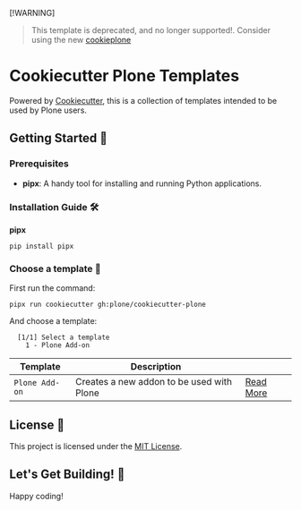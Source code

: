  [!WARNING]
> This template is deprecated, and no longer supported!.
> Consider using the new [cookieplone](https://github.com/plone/cookieplone)

# Cookiecutter Plone Templates

Powered by [Cookiecutter](https://github.com/cookiecutter/cookiecutter), this is a collection of templates intended to be used by Plone users.

## Getting Started 🏁

### Prerequisites

- **pipx**: A handy tool for installing and running Python applications.

### Installation Guide 🛠️

**pipx**

```shell
pip install pipx
```

### Choose a template 🎉

First run the command:

```shell
pipx run cookiecutter gh:plone/cookiecutter-plone
```

And choose a template:
```
  [1/1] Select a template
    1 - Plone Add-on
```

| Template | Description |  |
| --------- | --------- | --------- |
| `Plone Add-on`  | Creates a new addon to be used with Plone | [Read More](./plone_addon/README.md) |


## License 📜

This project is licensed under the [MIT License](/LICENSE).

## Let's Get Building! 🚀

Happy coding!
